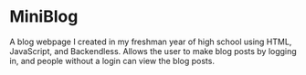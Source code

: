 # MiniBlog
A blog webpage I created in my freshman year of high school using HTML, JavaScript, and Backendless. Allows the user to make blog posts by logging in, and people without a login can view the blog posts.
